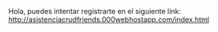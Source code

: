Hola, puedes intentar registrarte en el siguiente link:
http://asistenciacrudfriends.000webhostapp.com/index.html
